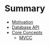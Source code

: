 # Summary

- [Motivation](./chapter_1/motivation.md)
- [Database API](./chapter_2/database_api.md)
- [Core Concepts](./chapter_3/core_concepts.md)
  - [MVCC](./chapter_3/mvcc.md)
